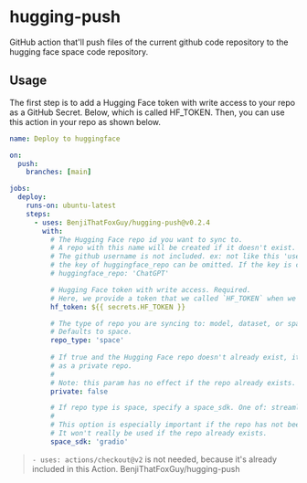 # hugging-push

GitHub action that'll push files of the current github code repository to the hugging face space code repository.


## Usage

The first step is to add a Hugging Face token with write access to your repo as a GitHub Secret. Below, which is called HF_TOKEN. Then, you can use this action in your repo as shown below. 

```yaml
name: Deploy to huggingface

on:
  push:
    branches: [main]

jobs:
  deploy:
    runs-on: ubuntu-latest
    steps:
      - uses: BenjiThatFoxGuy/hugging-push@v0.2.4
        with:
          # The Hugging Face repo id you want to sync to.
          # A repo with this name will be created if it doesn't exist. Required.
          # The github username is not included. ex: not like this 'username/reponame', but like this: 'reponame'
          # the key of huggingface_repo can be omitted. If the key is commented out, it defaults to the same name as the Github repository. 
          # huggingface_repo: 'ChatGPT'

          # Hugging Face token with write access. Required.
          # Here, we provide a token that we called `HF_TOKEN` when we added the secret to our GitHub repo.
          hf_token: ${{ secrets.HF_TOKEN }}

          # The type of repo you are syncing to: model, dataset, or space.
          # Defaults to space.
          repo_type: 'space'
  
          # If true and the Hugging Face repo doesn't already exist, it will be created
          # as a private repo.
          #
          # Note: this param has no effect if the repo already exists.
          private: false

          # If repo type is space, specify a space_sdk. One of: streamlit, gradio, or static
          #
          # This option is especially important if the repo has not been created yet.
          # It won't really be used if the repo already exists.
          space_sdk: 'gradio'
```

> `- uses: actions/checkout@v2` is not needed, because it's already included in this Action. BenjiThatFoxGuy/hugging-push
